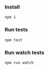 ### Install

  ```
  npm i
  ```

### Run tests

  ```
  npm test
  ```
  
### Run watch tests

  ```
  npm run watch
  ```